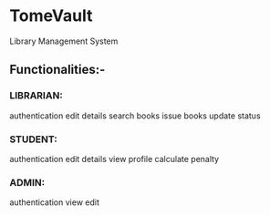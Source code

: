 # TomeVault
Library Management System

## Functionalities:-
### LIBRARIAN:
authentication
edit details
search books
issue books
update status
### STUDENT:
authentication
edit details
view profile
calculate penalty
### ADMIN:
authentication
view
edit
